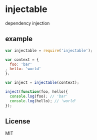 
# injectable

dependency injection

## example

```js
var injectable = require('injectable');

var context = {
  foo: 'bar'
, hello: 'world'
};

var inject = injectable(context);

inject(function(foo, hello){
  console.log(foo); // 'bar'
  console.log(hello); // 'world'
});
```

## License

MIT
